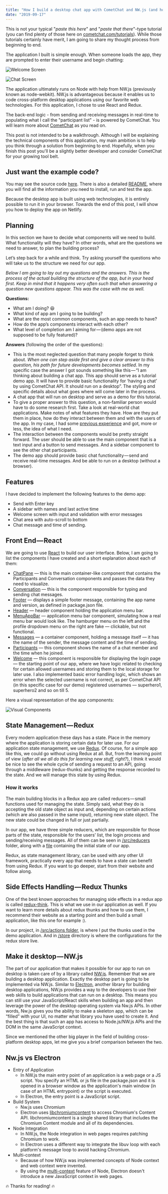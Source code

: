 ```yaml
---
title: "How I build a desktop chat app with CometChat and NW.js (and how you can too)"
date: "2019-09-17"
---
```


This is not your typical "_paste this here_" and "_paste that there_"-type tutorial (you can find plenty of those here on [cometchat.com/tutorials](https://www.cometchat.com/tutorials/desktop-chat-app-tutorial/https//cometchat.com/tutorials)). While those tutorials certainly have merit, I am going to share my thought process from beginning to end.

The application I built is simple enough. When someone loads the app, they are prompted to enter their username and begin chatting:

![Welcome Screen](./welcome-screen.png)

![Chat Screen](./chat-screen.png)

The application ultimately runs on Node with help from NW.js (previously known as node-webkit). NW.js is advantageous because it enables us to code cross-platform desktop applications using our favorite web technologies. For this application, I chose to use React and Redux.

The back-end logic - from sending and receiving messages in real-time to populating what I call the "participant list" - is powered by CometChat. You will learn more about [CometChat](https://cometchat.com/pro) as you read on.

This post is not intended to be a walkthrough. Although I will be explaining the technical components of this application, my main ambition is to help you think through a solution from beginning to end. Hopefully, when you finish this post you'll be a slightly better developer and consider CometChat for your growing tool belt.

## Just want the example code?
You may see the source code [here](https://github.com/mihailgaberov/desktop-chat-nw). There is also a detailed [README](https://github.com/mihailgaberov/desktop-chat-nw/blob/master/README.md), where you will find all the information you need to install, run and test the app.

Because the desktop app is built using web technologies, it is entirely possible to run it in your browser. Towards the end of this post, I will show you how to deploy the app on Netlify.

## Planning
In this section we have to decide what components will we need to build. What functionality will they have? In other words, what are the questions we need to answer, to plan the building process?

Let’s step back for a while and think. Try asking yourself the questions who will take us to the structure we need for our app.

_Below I am going to lay out my questions and the answers. This is the process of the actual building the structure of the app, but in your head first. Keep in mind that it happens very often such that when answering a question new questions appear. This was the case with me as well._

__Questions:__

- What am I doing? 😆
- What kind of app am I going to be building?
- What are the most common components, such an app needs to have?
- How do the app’s components interact with each other?
- What level of completion am I aiming for — (demo apps are not supposed to be fully featured)?


__Answers__ (following the order of the questions):

- This is the most neglected question that many people forget to think about. _When one can step aside first and give a clear answer to this question, his path for future developments becomes settled_. In my specific case the answer I got sounds something like this — “I am thinking about building a chat app. This app should serve as a tutorial demo app. It will have to provide basic functionality for ‘having a chat’ by using CometChat API. It should run on a desktop”. The styling and specific details about what goes where will come later in the process.
- A chat app that will run on desktop and serve as a demo for this tutorial.
- To give a proper answer to this question, a non-familiar person would have to do some research first. Take a look at real-world chat applications. Make notes of what features they have. How are they put them in place, how do they interact between them and with the users of the app. In my case, I had some [previous experience](https://mihail-gaberov.eu/how-i-build-chat-app-with-react-and-typescript-part1/) and got, more or less, the idea of what I need.
- The interaction between the components would be pretty straight forward. The user should be able to use the main component that is a text input and a button to send messages. And a sidebar component to see the other chat participants.
- The demo app should provide basic chat functionality — send and receive real-time messages. And be able to run on a desktop (without a browser).

## Features
I have decided to implement the following features to the demo app:

- Send with Enter key
- A sidebar with names and last active time
- Welcome screen with input and validation with error messages
- Chat area with auto-scroll to bottom
- Chat message and time of sending.

## Front End — React
We are going to use [React](https://reactjs.org/) to build our user interface. Below, I am going to list the components I have created and a short explanation about each of them:

- [ChatPane](https://github.com/mihailgaberov/desktop-chat-nw/tree/master/src/components/ChatPane) — this is the main container-like component that contains the Participants and Conversation components and passes the data they need to visualize.
- [Conversation](https://github.com/mihailgaberov/desktop-chat-nw/blob/master/src/components/Conversation/Conversation.jsx) — this is the component responsible for typing and sending chat messages.
- [Footer](https://github.com/mihailgaberov/desktop-chat-nw/blob/master/src/components/Footer/Footer.jsx) — displays a simple footer message, containing the app name and version, as defined in package.json file.
- [Header](https://github.com/mihailgaberov/desktop-chat-nw/blob/master/src/components/Header/Header.jsx) — header component holding the application menu bar.
- [MenuAppBar](https://github.com/mihailgaberov/desktop-chat-nw/blob/master/src/components/MenuAppBar/MenuAppBar.jsx) — application menu bar component, simulating how a real menu bar would look like. The hamburger menu on the left and the profile dropdown menu on the right are fake — clickable, but not functional.
- [Messages](https://github.com/mihailgaberov/desktop-chat-nw/blob/master/src/components/Messages/Messages.jsx) — a container component, holding a message itself — it has the name of the sender, the message content and the time of sending.
- [Participants](https://github.com/mihailgaberov/desktop-chat-nw/tree/master/src/components/Participants) — this component shows the name of a chat member and the time when he joined.
- [Welcome](https://github.com/mihailgaberov/desktop-chat-nw/tree/master/src/components/Welcome) — this component is responsible for displaying the login page — the starting point of our app, where we have logic related to checking for certain allowed usernames and storing them to the local storage for later use. I also implemented basic error handling logic, which shows an error when the selected username is not correct, as per CometChat API (in this specific case for our demo) registered usernames — superhero1, superhero2 and so on till 5.


Here a visual representation of the app components:

![Visual Components](./chat-app-components.png)

## State Management — Redux
Every modern application these days has a state. Place in the memory where the application is storing certain data for later use. For our application state management, we use [Redux](https://redux.js.org/). Of course, for a simple app like this, we could go without using Redux at all. But, from the learning point of view (_after all we all do this for learning new stuff, right?_), I think it would be nice to see the whole cycle of sending a request to an API, going through a middleware (redux-thunks) and getting the response recorded to the state. And we will manage this state by using Redux.

### How it works
The main building blocks in a Redux app are called reducers — small functions used for managing the state. Simply said, what they do is accepting the old state object as input and, depending on certain actions (which are also passed in the same input), returning new state object. The new state could be changed in full or just partially.

In our app, we have three simple reducers, which are responsible for those parts of the state, responsible for the users’ list, the login process and sending/receiving messages. All of them can be seen in [/src/reducers](https://github.com/mihailgaberov/desktop-chat-nw/tree/master/src/reducers) folder, along with a [file](https://github.com/mihailgaberov/desktop-chat-nw/blob/master/src/reducers/initialState.js) containing the initial state of our app.

Redux, as state management library, can be used with any other UI framework, practically every app that needs to have a state can benefit from using Redux. If you want to go deeper, start from their website and follow along.

## Side Effects Handling — Redux Thunks
One of the best known approaches for managing side effects in a redux app is called [redux-think](https://github.com/reduxjs/redux-thunk). This is what we use in our application as well. If you want to learn more details about redux thunks and how to use them, I recommend their website as a starting point and then build a small application, like this one for example :).

In our project, in [/src/actions folder](https://github.com/mihailgaberov/desktop-chat-nw/tree/master/src/actions), is where I put the thunks used in the demo application. And in [/store](https://github.com/mihailgaberov/desktop-chat-nw/tree/master/src/store) directory is where the configurations for the redux store live.

## Make it desktop — NW.js
The part of our application that makes it possible for our app to run on desktop is taken care of by a library called [NW.js](https://nwjs.io/). Remember that we are building a desktop application. Exactly the desktop part is going to be implemented via NW.js. Similar to [Electron](https://electronjs.org/), another library for building desktop applications, NW.js provides a way to the developers to use their web skills to build applications that can run on a desktop. This means you can still use your JavaScript/React skills when building an app and then leverage the power of the desktop operating system via Nw.js APIs. In other words, Nw.js gives you the ability to make a skeleton app, which can be “filled” with your UI, no matter what library you have used to create it. And the best thing is that such an app has access to Node.js/NW.js APIs and the DOM in the same JavaScript context.

Since we mentioned the other big player in the field of building cross-platform desktop apps, let me give you a brief comparison between the two.


## Nw.js vs Electron
- Entry of Application
  - In NW.js the main entry point of an application is a web page or a JS script. You specify an HTML or js file in the package.json and it is opened in a browser window as the application's main window (in case of an HTML entrypoint) or the script is executed.
  - In Electron, the entry point is a JavaScript script.
- Build System
  - Nw.js uses Chromium
  - Electron uses [libchromiumcontent](https://github.com/electron/libchromiumcontent) to access Chromium's Content API. libchromiumcontent is a single shared library that includes the Chromium Content module and all of its dependencies.
- Node Integration
  - In NW.js, the Node integration in web pages requires patching Chromium to work.
  - In Electron uses a different way to integrate the libuv loop with each platform's message loop to avoid hacking Chromium.
- Multi-context
  - Because of how NW.js was implemented concepts of Node context and web context were invented.
  - By using the [multi-context](https://github.com/nodejs/node-v0.x-archive/commit/756b622) feature of Node, Electron doesn't introduce a new JavaScript context in web pages.



🔥 Thanks for reading! 🔥
